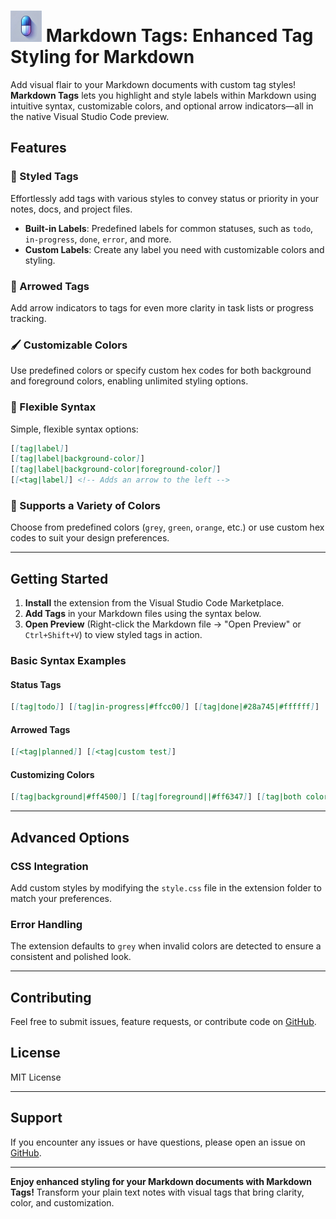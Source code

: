 # <img src="icon.png" alt="Markdown Tags Icon" width="50" height="50"> Markdown Tags: Enhanced Tag Styling for Markdown

Add visual flair to your Markdown documents with custom tag styles! **Markdown Tags** lets you highlight and style labels within Markdown using intuitive syntax, customizable colors, and optional arrow indicators—all in the native Visual Studio Code preview.

## Features

### 🎨 Styled Tags

Effortlessly add tags with various styles to convey status or priority in your notes, docs, and project files.

- **Built-in Labels**: Predefined labels for common statuses, such as `todo`, `in-progress`, `done`, `error`, and more.
- **Custom Labels**: Create any label you need with customizable colors and styling.

### 🎯 Arrowed Tags

Add arrow indicators to tags for even more clarity in task lists or progress tracking.

### 🖌️ Customizable Colors

Use predefined colors or specify custom hex codes for both background and foreground colors, enabling unlimited styling options.

### 📄 Flexible Syntax

Simple, flexible syntax options:

```markdown
[[tag|label]]
[[tag|label|background-color]]
[[tag|label|background-color|foreground-color]]
[[<tag|label]] <!-- Adds an arrow to the left -->
```

### 🌈 Supports a Variety of Colors

Choose from predefined colors (`grey`, `green`, `orange`, etc.) or use custom hex codes to suit your design preferences.

---

## Getting Started

1. **Install** the extension from the Visual Studio Code Marketplace.
2. **Add Tags** in your Markdown files using the syntax below.
3. **Open Preview** (Right-click the Markdown file → "Open Preview" or `Ctrl+Shift+V`) to view styled tags in action.

### Basic Syntax Examples

#### Status Tags

```markdown
[[tag|todo]] [[tag|in-progress|#ffcc00]] [[tag|done|#28a745|#ffffff]]
```

#### Arrowed Tags

```markdown
[[<tag|planned]] [[<tag|custom test]]
```

#### Customizing Colors

```markdown
[[tag|background|#ff4500]] [[tag|foreground||#ff6347]] [[tag|both colors|#32cd32|#ffffff]]
```

---

## Advanced Options

### CSS Integration

Add custom styles by modifying the `style.css` file in the extension folder to match your preferences.

### Error Handling

The extension defaults to `grey` when invalid colors are detected to ensure a consistent and polished look.

---

## Contributing

Feel free to submit issues, feature requests, or contribute code on [GitHub](https://github.com/binarynoir/markdown-tag).

## License

MIT License

---

## Support

If you encounter any issues or have questions, please open an issue on [GitHub](https://github.com/binarynoir/markdown-tag/issues).

---

**Enjoy enhanced styling for your Markdown documents with Markdown Tags!** Transform your plain text notes with visual tags that bring clarity, color, and customization.
